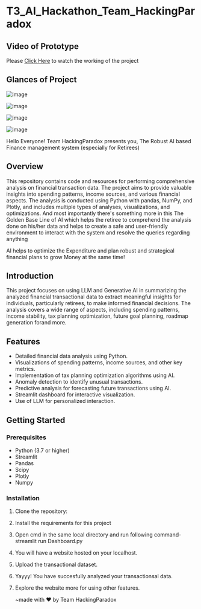 # T3_AI_Hackathon_Team_HackingParadox
## Video of Prototype
Please [Click Here](https://1drv.ms/v/s!AnNJBheLBjN1hLdv1VVPJ03C_TAsXQ?e=w0F1cB) to watch the working of the project 

## Glances of Project
![image](https://github.com/satyacodermk/T3_AI_Hackathon_Team_HackingParadox/assets/98695336/d9920dab-0a5f-4cb9-ada6-775ff8f9ae51)

![image](https://github.com/satyacodermk/T3_AI_Hackathon_Team_HackingParadox/assets/98695336/e894e2c5-dcf3-4bd9-9a2b-1568a15ae2f2)

![image](https://github.com/satyacodermk/T3_AI_Hackathon_Team_HackingParadox/assets/98695336/092f4f26-b4d6-4fc0-b281-fb526b6e6888)

![image](https://github.com/satyacodermk/T3_AI_Hackathon_Team_HackingParadox/assets/98695336/6915df04-c194-4a8d-a9a4-76c50288117a)

Hello Everyone!
Team HackingParadox presents you,
The Robust AI based Finance management system (especially for Retirees)

## Overview

This repository contains code and resources for performing comprehensive analysis on financial transaction data. The project aims to provide valuable insights into spending patterns, income sources, and various financial aspects. The analysis is conducted using Python with pandas, NumPy, and Plotly, and includes multiple types of analyses, visualizations, and optimizations.
And most importantly there's something more in this
The Golden Base Line of AI
which helps the retiree to comprehend the analysis done on his/her data and helps to create a safe and user-friendly environment to interact with the system and resolve the queries regarding anything

AI helps to optimize the Expenditure and plan robust and strategical financial plans to grow Money at the same time!

## Introduction

This project focuses on using LLM and Generative AI in summarizing the analyzed financial transactional data to extract meaningful insights for individuals, particularly retirees, to make informed financial decisions. The analysis covers a wide range of aspects, including spending patterns, income stability, tax planning optimization, future goal planning, roadmap generation forand more.

## Features

- Detailed financial data analysis using Python.
- Visualizations of spending patterns, income sources, and other key metrics.
- Implementation of tax planning optimization algorithms using AI.
- Anomaly detection to identify unusual transactions.
- Predictive analysis for forecasting future transactions using AI.
- Streamlit dashboard for interactive visualization.
- Use of LLM for personalized interaction.

## Getting Started

### Prerequisites

- Python (3.7 or higher)
- Streamlit
- Pandas
- Scipy
- Plotly
- Numpy

### Installation

1. Clone the repository:
2. Install the requirements for this project
3. Open cmd in the same local directory and run following command-
    streamlit run Dashboard.py
4. You will have a website hosted on your localhost.
5. Upload the transactional dataset.
6. Yayyy! You have succesfully analyzed your transactionsal data.
7. Explore the website more for using other features.


   

   ~made with ❤️ by Team HackingParadox
